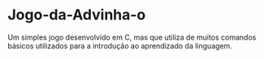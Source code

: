 # Jogo-da-Advinha-o
Um simples jogo desenvolvido em C, mas que utiliza de muitos comandos básicos utilizados para a introdução ao aprendizado da linguagem.
